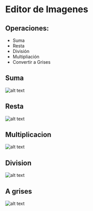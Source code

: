 # Editor de Imagenes

## Operaciones:

- Suma
- Resta
- División
- Multipliación
- Convertir a Grises

## Suma

![alt text](https://github.com/Kath17/TopicosComputacionGrafica/tree/master/Editor/Demostracion/suma.png)

## Resta

![alt text](https://github.com/Kath17/TopicosComputacionGrafica/tree/master/Editor/Demostracion/Resta.png)

## Multiplicacion

![alt text](https://github.com/Kath17/TopicosComputacionGrafica/tree/master/Editor/Demostracion/Multiplicacion.png)

## Division

![alt text](https://github.com/Kath17/TopicosComputacionGrafica/tree/master/Editor/Demostracion/Division.png)

## A grises

![alt text](https://github.com/Kath17/TopicosComputacionGrafica/tree/master/Editor/Demostracion/Gris.png)



